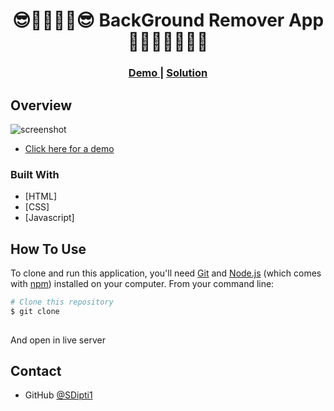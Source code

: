 <!-- Please update value in the {}  -->

<h1 align="center">😎👋🏽🧑‍💻😎 BackGround Remover App 👨🏽‍💻🚀🚀🔥🔥</h1>


<div align="center">
  <h3>
    <a href="">
      Demo
    </a>
    <span> | </span>
    <a href="">
      Solution
    </a>
  </h3>
</div>

<!-- OVERVIEW -->

## Overview

![screenshot]()

- [Click here for a demo]()

### Built With

<!-- This section should list any major frameworks that you built your project using. Here are a few examples.-->

- [HTML]
- [CSS]
- [Javascript]


## How To Use

<!-- Example: -->

To clone and run this application, you'll need [Git](https://git-scm.com) and [Node.js](https://nodejs.org/en/download/) (which comes with [npm](http://npmjs.com)) installed on your computer. From your command line:

```bash
# Clone this repository
$ git clone 
  
```
And open in live server


## Contact

- GitHub [@SDipti1]()
